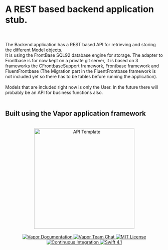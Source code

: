 <h1>A REST based backend application stub.</h1>
<p>
    </br>
    </br>
    The Backend application has a REST based API for retrieving and storing the different Model objects. 
    </br>
    It is using the FrontBase SQL92 database engine for storage. The adapter to Frontbase is for now kept 
    on a private git server, it is based on 3 frameworks the CFrontbaseSupport framework, Frontbase framework
    and FluentFrontbase (The Migration part in the FluentFrontbase framework is not included yet so there has 
    to be tables before running the application).
    </br>
    </br>
    Models that are included right now is only the User.
    In the future there will probably be an API for business functions also.
    </br>
    </br>
</p>
<h2>Built using the Vapor application framework</h2>
<p align="center">
    </br>
    <img src="https://user-images.githubusercontent.com/1342803/36623515-7293b4ec-18d3-11e8-85ab-4e2f8fb38fbd.png" width="320" alt="API Template">
    </br></br>
    <a href="http://docs.vapor.codes/3.0/">
        <img src="http://img.shields.io/badge/read_the-docs-2196f3.svg" alt="Vapor Documentation">
    </a>
    <a href="https://discord.gg/vapor">
        <img src="https://img.shields.io/discord/431917998102675485.svg" alt="Vapor Team Chat">
    </a>
    <a href="LICENSE">
        <img src="http://img.shields.io/badge/license-MIT-brightgreen.svg" alt="MIT License">
    </a>
    <a href="https://circleci.com/gh/vapor/api-template">
        <img src="https://circleci.com/gh/vapor/api-template.svg?style=shield" alt="Continuous Integration">
    </a>
    <a href="https://swift.org">
        <img src="http://img.shields.io/badge/swift-4.1-brightgreen.svg" alt="Swift 4.1">
    </a>
</p>

